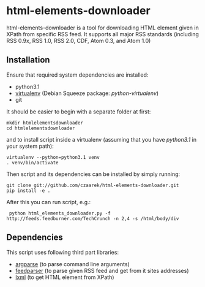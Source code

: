 html-elements-downloader
========================

html-elements-downloader is a tool for downloading HTML element given in XPath
from specific RSS feed. It supports all major RSS standards
(including RSS 0.9x, RSS 1.0, RSS 2.0, CDF, Atom 0.3, and Atom 1.0)


Installation
------------

Ensure that required system dependencies are installed:

* python3.1
* [virtualenv] (Debian Squeeze package: *python-virtualenv*)
* git

It should be easier to begin with a separate folder at first:

    mkdir htmlelementsdownloader
    cd htmlelementsdownloader

and to install script inside a virtualenv
(assuming that you have *python3.1* in your system path):

    virtualenv --python=python3.1 venv
    . venv/bin/activate

Then script and its dependencies can be installed by simply running:

    git clone git://github.com/czaarek/html-elements-downloader.git
    pip install -e .

After this you can run script, e.g.:

     python html_elements_downloader.py -f http://feeds.feedburner.com/TechCrunch -n 2,4 -s /html/body/div

[virtualenv]: http://www.virtualenv.org/en/latest/index.html

Dependencies
------------

This script uses following third part libraries:

* [argparse] (to parse command line arguments)
* [feedparser] (to parse given RSS feed and get from it sites addresses)
* [lxml] (to get HTML element from XPath)

[argparse]: http://code.google.com/p/argparse/
[feedparser]: http://code.google.com/p/feedparser/
[lxml]: http://lxml.de/
